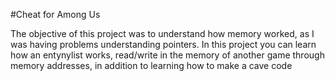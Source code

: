 #Cheat for Among Us

The objective of this project was to understand how memory worked, as I was having problems understanding pointers. In this project you can learn how an entynylist works, read/write in the memory of another game through memory addresses, in addition to learning how to make a cave code
